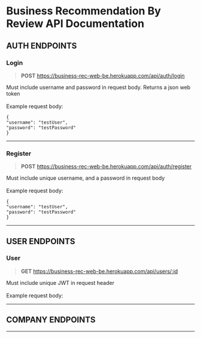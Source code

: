 # Business Recommendation By Review API Documentation

## AUTH ENDPOINTS

### Login

> **POST** https://business-rec-web-be.herokuapp.com/api/auth/login<br/>

Must include username and password in request body. Returns a json web token<br/><br/>
Example request body:<br/>

```
{
"username": "testUser",
"password": "testPassword"
}
```

---

### Register

> **POST** https://business-rec-web-be.herokuapp.com/api/auth/register

Must include unique username, and a password in request body<br/><br/>
Example request body: <br/>

```
{
"username": "testUser",
"password": "testPassword"
}
```

---
## USER ENDPOINTS

### User

> **GET** https://business-rec-web-be.herokuapp.com/api/users/:id

Must include unique JWT in request header <br/><br/>
Example request body: <br/>

---
## COMPANY ENDPOINTS
---
